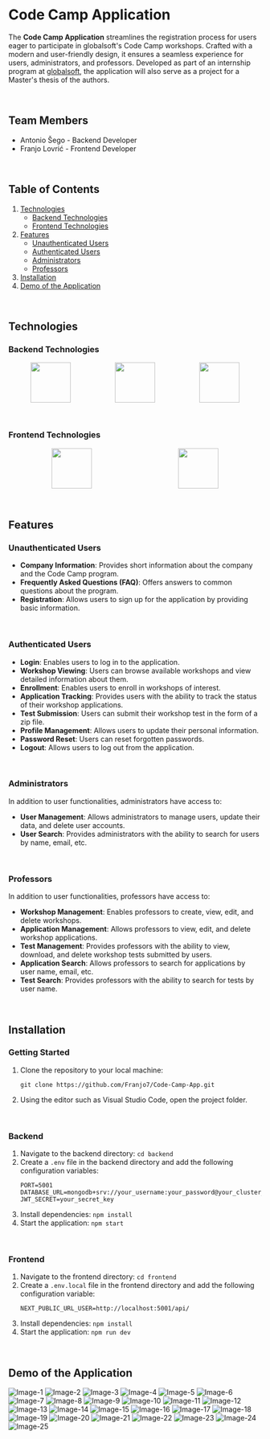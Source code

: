 # Code Camp Application

The **Code Camp Application** streamlines the registration process for users eager to participate in globalsoft's Code Camp workshops. Crafted with a modern and user-friendly design, it ensures a seamless experience for users, administrators, and professors. Developed as part of an internship program at [globalsoft](https://www.globalsoft.co/), the application will also serve as a project for a Master's thesis of the authors.

&nbsp;

## Team Members

- Antonio Šego - Backend Developer
- Franjo Lovrić - Frontend Developer

&nbsp;

## Table of Contents

1. [Technologies](#technologies)
   - [Backend Technologies](#backend-technologies)
   - [Frontend Technologies](#frontend-technologies)
2. [Features](#features)
   - [Unauthenticated Users](#unauthenticated-users)
   - [Authenticated Users](#authenticated-users)
   - [Administrators](#administrators)
   - [Professors](#professors)
3. [Installation](#installation)
4. [Demo of the Application](#demo-of-the-application)

&nbsp;

## Technologies

### Backend Technologies

<div style="display: flex; justify-content: space-around;">
  <a href="https://nodejs.org/"><img src="https://upload.wikimedia.org/wikipedia/commons/thumb/d/d9/Node.js_logo.svg/200px-Node.js_logo.svg.png" style="width: auto; height: 80px;"></a>
  <a href="https://expressjs.com/"><img src="https://upload.wikimedia.org/wikipedia/commons/6/64/Expressjs.png" style="width: auto; height: 80px;"></a>
  <a href="https://www.mongodb.com/"><img src="https://webassets.mongodb.com/_com_assets/cms/mongodb_logo1-76twgcu2dm.png" style="width: auto; height: 80px;"></a>
</div>  

&nbsp;

### Frontend Technologies

<div style="display: flex; justify-content: space-around;">
  <a href="https://nextjs.org/"><img src="https://assets.vercel.com/image/upload/v1607554385/repositories/next-js/next-logo.png" style="width: auto; height: 80px;"></a>
  <a href="https://tailwindcss.com/"><img src="https://refactoringui.nyc3.digitaloceanspaces.com/tailwind-logo.svg" style="width: auto; height: 80px;"></a>
</div>

&nbsp;

## Features

### Unauthenticated Users

- **Company Information**: Provides short information about the company and the Code Camp program.
- **Frequently Asked Questions (FAQ)**: Offers answers to common questions about the program.
- **Registration**: Allows users to sign up for the application by providing basic information.

&nbsp;

### Authenticated Users

- **Login**: Enables users to log in to the application.
- **Workshop Viewing**: Users can browse available workshops and view detailed information about them.
- **Enrollment**: Enables users to enroll in workshops of interest.
- **Application Tracking**: Provides users with the ability to track the status of their workshop applications.
- **Test Submission**: Users can submit their workshop test in the form of a zip file.
- **Profile Management**: Allows users to update their personal information.
- **Password Reset**: Users can reset forgotten passwords.
- **Logout**: Allows users to log out from the application.

&nbsp;

### Administrators

In addition to user functionalities, administrators have access to:
- **User Management**: Allows administrators to manage users, update their data, and delete user accounts.
- **User Search**: Provides administrators with the ability to search for users by name, email, etc.

&nbsp;

### Professors

In addition to user functionalities, professors have access to:
- **Workshop Management**: Enables professors to create, view, edit, and delete workshops.
- **Application Management**: Allows professors to view, edit, and delete workshop applications.
- **Test Management**: Provides professors with the ability to view, download, and delete workshop tests submitted by users.
- **Application Search**: Allows professors to search for applications by user name, email, etc.
- **Test Search**: Provides professors with the ability to search for tests by user name.

&nbsp;

## Installation

### Getting Started

1. Clone the repository to your local machine: 
    ```
    git clone https://github.com/Franjo7/Code-Camp-App.git
    ```
2. Using the editor such as Visual Studio Code, open the project folder.

&nbsp;

### Backend

1. Navigate to the backend directory: `cd backend`
2. Create a `.env` file in the backend directory and add the following configuration variables:
   ```
   PORT=5001
   DATABASE_URL=mongodb+srv://your_username:your_password@your_cluster_url/your_database
   JWT_SECRET=your_secret_key
   ```
3. Install dependencies: `npm install`
4. Start the application: `npm start`

&nbsp;

### Frontend

1. Navigate to the frontend directory: `cd frontend`
2. Create a `.env.local` file in the frontend directory and add the following configuration variable:
   ```
   NEXT_PUBLIC_URL_USER=http://localhost:5001/api/
   ```
3. Install dependencies: `npm install`
4. Start the application: `npm run dev`

&nbsp;

## Demo of the Application

![Image-1](frontend/public/Images/Image-1.png)
![Image-2](frontend/public/Images/Image-2.png)
![Image-3](frontend/public/Images/Image-3.png)
![Image-4](frontend/public/Images/Image-4.png)
![Image-5](frontend/public/Images/Image-5.png)
![Image-6](frontend/public/Images/Image-6.png)
![Image-7](frontend/public/Images/Image-7.png)
![Image-8](frontend/public/Images/Image-8.png)
![Image-9](frontend/public/Images/Image-9.png)
![Image-10](frontend/public/Images/Image-10.png)
![Image-11](frontend/public/Images/Image-11.png)
![Image-12](frontend/public/Images/Image-12.png)
![Image-13](frontend/public/Images/Image-13.png)
![Image-14](frontend/public/Images/Image-14.png)
![Image-15](frontend/public/Images/Image-15.png)
![Image-16](frontend/public/Images/Image-16.png)
![Image-17](frontend/public/Images/Image-17.png)
![Image-18](frontend/public/Images/Image-18.png)
![Image-19](frontend/public/Images/Image-19.png)
![Image-20](frontend/public/Images/Image-20.png)
![Image-21](frontend/public/Images/Image-21.png)
![Image-22](frontend/public/Images/Image-22.png)
![Image-23](frontend/public/Images/Image-23.png)
![Image-24](frontend/public/Images/Image-24.png)
![Image-25](frontend/public/Images/Image-25.png)

&nbsp;